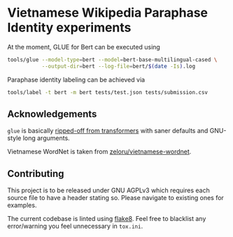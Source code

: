# Vietnamese Wikipedia Paraphase Identity experiments

At the moment, GLUE for Bert can be executed using

```sh
tools/glue --model-type=bert --model=bert-base-multilingual-cased \
           --output-dir=bert --log-file=bert/$(date -Is).log
```

Paraphase identity labeling can be achieved via

```sh
tools/label -t bert -m bert tests/test.json tests/submission.csv
```

## Acknowledgements

`glue` is basically [ripped-off from transformers](https://github.com/huggingface/transformers/blob/master/examples/run_glue.py)
with saner defaults and GNU-style long arguments.

Vietnamese WordNet is taken from
[zeloru/vietnamese-wordnet](https://github.com/zeloru/vietnamese-wordnet).

## Contributing

This project is to be released under GNU AGPLv3 which requires each source file
to have a header stating so.  Please navigate to existing ones for examples.

The current codebase is linted using [flake8](https://gitlab.com/pycqa/flake8).
Feel free to blacklist any error/warning you feel unnecessary in `tox.ini`.
